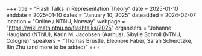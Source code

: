 +++
title = "Flash Talks in Representation Theory"
date = 2025-01-10
enddate = 2025-01-10
dates = "January 10, 2025"
dateadded = 2024-02-07
location = "Online / NTNU, Norway"
webpage = "https://wiki.math.ntnu.no/flashtalks/2025"
organisers = "Johanne Haugland (NTNU), Karin M. Jacobsen (Aarhus), Sibylle Schroll (NTNU, Cologne)"
speakers = "Thomas Brüstle, Eleonore Faber, Sarah Scherotzke, Bin Zhu (and more to be added)"
+++

